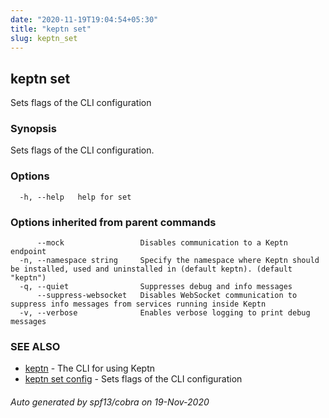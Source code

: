 ```yaml
---
date: "2020-11-19T19:04:54+05:30"
title: "keptn set"
slug: keptn_set
---
```

## keptn set

Sets flags of the CLI configuration

### Synopsis

Sets flags of the CLI configuration.

### Options

```
  -h, --help   help for set
```

### Options inherited from parent commands

```
      --mock                 Disables communication to a Keptn endpoint
  -n, --namespace string     Specify the namespace where Keptn should be installed, used and uninstalled in (default keptn). (default "keptn")
  -q, --quiet                Suppresses debug and info messages
      --suppress-websocket   Disables WebSocket communication to suppress info messages from services running inside Keptn
  -v, --verbose              Enables verbose logging to print debug messages
```

### SEE ALSO

* [keptn](../keptn/)	 - The CLI for using Keptn
* [keptn set config](../keptn_set_config/)	 - Sets flags of the CLI configuration

###### Auto generated by spf13/cobra on 19-Nov-2020
